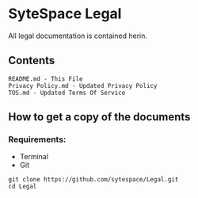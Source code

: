 

# SyteSpace Legal
All legal documentation is contained herin. 

## Contents
```
README.md - This File
Privacy Policy.md - Updated Privacy Policy
TOS.md - Updated Terms Of Service

```
## How to get a copy of the documents
### Requirements:
* Terminal
* Git

```
git clone https://github.com/sytespace/Legal.git
cd Legal
```

